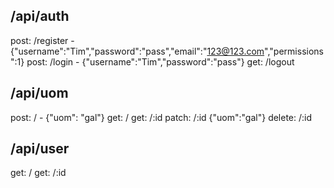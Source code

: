 ## /api/auth
  post:   /register - {"username":"Tim","password":"pass","email":"123@123.com","permissions":1}
  post:   /login - {"username":"Tim","password":"pass"}
  get:    /logout

## /api/uom
  post:   / - {"uom": "gal"}
  get:    /
  get:    /:id
  patch:  /:id {"uom":"gal"}
  delete: /:id

## /api/user
  get:    /
  get:    /:id


